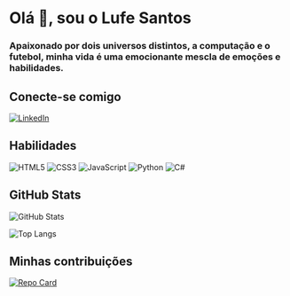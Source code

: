# Olá 👋, sou o Lufe Santos
### Apaixonado por dois universos distintos, a computação e o futebol, minha vida é uma emocionante mescla de emoções e habilidades.

## Conecte-se comigo
[![LinkedIn](https://img.shields.io/badge/LinkedIn-0a66c2?style=for-the-badge&logo=linkedin&logoColor=ffffff)](https://www.linkedin.com/in/lufe-santos/)

## Habilidades
![HTML5](https://img.shields.io/badge/HTML5-0d1117?style=for-the-badge&logo=html5&logoColor=e44f26)
![CSS3](https://img.shields.io/badge/CSS3-0d1117?style=for-the-badge&logo=css3&logoColor=1572b6)
![JavaScript](https://img.shields.io/badge/JavaScript-0d1117?style=for-the-badge&logo=javascript)
![Python](https://img.shields.io/badge/Python-0d1117?style=for-the-badge&logo=python)
![C#](https://img.shields.io/badge/C%23-0d1117?style=for-the-badge&logo=c-sharp&logoColor=67217a)

## GitHub Stats
![GitHub Stats](https://github-readme-stats.vercel.app/api?username=lufe-santos&theme=transparent&bg_color=0d1117&how_icons=true&icon_color=fff8&title_color=1863f7&text_color=FFF&hide_title=true&hide=stars)

![Top Langs](https://github-readme-stats-git-masterrstaa-rickstaa.vercel.app/api/top-langs/?username=lufe-santos&bg_color=0d1117&border_color=fff8&title_color=fff8&text_color=FFF)

## Minhas contribuições
[![Repo Card](https://github-readme-stats.vercel.app/api/pin/?username=lufe-santos&repo=dio-lab-open-source&bg_color=0d1117&border_color=fff8&show_icons=true&icon_color=30A3DC&title_color=fff8&text_color=FFF)](https://github.com/lufe-santos/dio-lab-open-source)